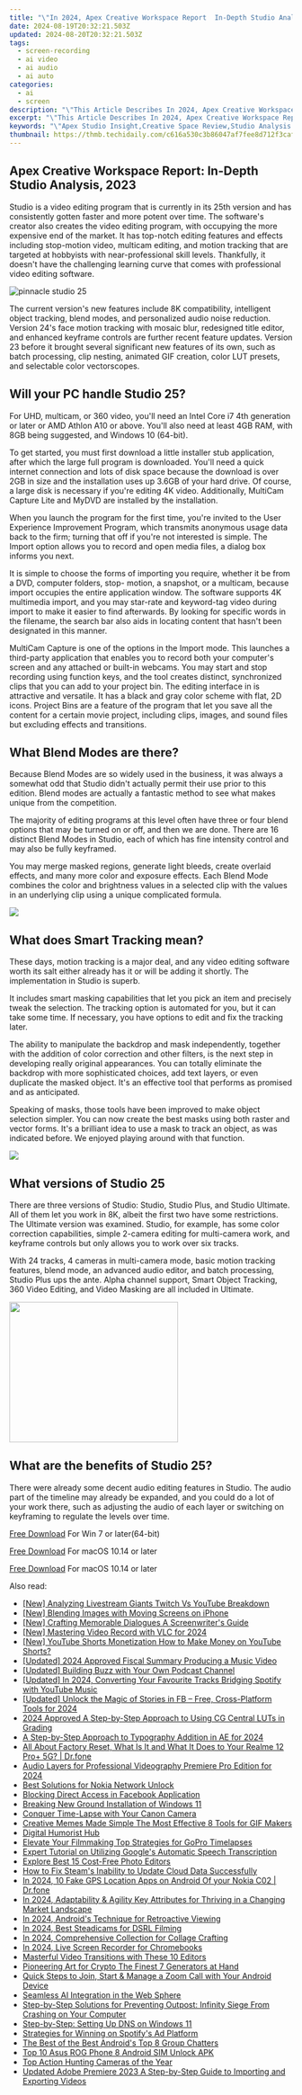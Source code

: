 ```yaml
---
title: "\"In 2024, Apex Creative Workspace Report  In-Depth Studio Analysis, 2023\""
date: 2024-08-19T20:32:21.503Z
updated: 2024-08-20T20:32:21.503Z
tags: 
  - screen-recording
  - ai video
  - ai audio
  - ai auto
categories: 
  - ai
  - screen
description: "\"This Article Describes In 2024, Apex Creative Workspace Report: In-Depth Studio Analysis, 2023\""
excerpt: "\"This Article Describes In 2024, Apex Creative Workspace Report: In-Depth Studio Analysis, 2023\""
keywords: "\"Apex Studio Insight,Creative Space Review,Studio Analysis 2023,In-Depth Workspace Report,Studio Design Study,Apex Creativity Report,Creative Space Trends 2023\""
thumbnail: https://thmb.techidaily.com/c616a530c3b86047af7fee8d712f3caf3cb46a3e47132cccfb907573c9519566.jpg
---
```


## Apex Creative Workspace Report: In-Depth Studio Analysis, 2023

 Studio is a video editing program that is currently in its 25th version and has consistently gotten faster and more potent over time. The software's creator also creates the  video editing program, with  occupying the more expensive end of the market.  It has top-notch editing features and effects including stop-motion video, multicam editing, and motion tracking that are targeted at hobbyists with near-professional skill levels. Thankfully, it doesn't have the challenging learning curve that comes with professional video editing software.

![pinnacle studio 25](https://images.wondershare.com/filmora/article-images/2022/07/pinnacle-studio-25.jpg)

The current version's new features include 8K compatibility, intelligent object tracking, blend modes, and personalized audio noise reduction. Version 24's face motion tracking with mosaic blur, redesigned title editor, and enhanced keyframe controls are further recent feature updates. Version 23 before it brought several significant new features of its own, such as batch processing, clip nesting, animated GIF creation, color LUT presets, and selectable color vectorscopes.

## Will your PC handle  Studio 25?

For UHD, multicam, or 360 video, you'll need an Intel Core i7 4th generation or later or AMD Athlon A10 or above. You'll also need at least 4GB RAM, with 8GB being suggested, and Windows 10 (64-bit).

To get started, you must first download a little installer stub application, after which the large full program is downloaded. You'll need a quick internet connection and lots of disk space because the download is over 2GB in size and the installation uses up 3.6GB of your hard drive. Of course, a large disk is necessary if you're editing 4K video. Additionally, MultiCam Capture Lite and MyDVD are installed by the installation.

When you launch the program for the first time, you're invited to the User Experience Improvement Program, which transmits anonymous usage data back to the firm; turning that off if you're not interested is simple. The Import option allows you to record and open media files, a dialog box informs you next.

It is simple to choose the forms of importing you require, whether it be from a DVD, computer folders, stop- motion, a snapshot, or a multicam, because import occupies the entire application window. The software supports 4K multimedia import, and you may star-rate and keyword-tag video during import to make it easier to find afterwards. By looking for specific words in the filename, the search bar also aids in locating content that hasn't been designated in this manner.

MultiCam Capture is one of the options in the Import mode. This launches a third-party application that enables you to record both your computer's screen and any attached or built-in webcams. You may start and stop recording using function keys, and the tool creates distinct, synchronized clips that you can add to your project bin. The editing interface in  is attractive and versatile. It has a black and gray color scheme with flat, 2D icons. Project Bins are a feature of the program that let you save all the content for a certain movie project, including clips, images, and sound files but excluding effects and transitions.

## What Blend Modes are there?

Because Blend Modes are so widely used in the business, it was always a somewhat odd that  Studio didn't actually permit their use prior to this edition. Blend modes are actually a fantastic method to see what makes  unique from the competition.

The majority of editing programs at this level often have three or four blend options that may be turned on or off, and then we are done. There are 16 distinct Blend Modes in  Studio, each of which has fine intensity control and may also be fully keyframed.

You may merge masked regions, generate light bleeds, create overlaid effects, and many more color and exposure effects. Each Blend Mode combines the color and brightness values in a selected clip with the values in an underlying clip using a unique complicated formula.

<!-- affiliate ads begin -->
<a href="https://shop.copernic.com/order/checkout.php?PRODS=41033095&QTY=1&AFFILIATE=108875&CART=1"><img src="https://secure.2checkout.com/images/merchant/8d30aa96e72440759f74bd2306c1fa3d/Copernic-2023-Affiliate-728x90-Advanced-3YR.png" border="0"></a>
<!-- affiliate ads end -->
## What does Smart Tracking mean?

These days, motion tracking is a major deal, and any video editing software worth its salt either already has it or will be adding it shortly. The implementation in  Studio is superb.

It includes smart masking capabilities that let you pick an item and precisely tweak the selection. The tracking option is automated for you, but it can take some time. If necessary, you have options to edit and fix the tracking later.

The ability to manipulate the backdrop and mask independently, together with the addition of color correction and other filters, is the next step in developing really original appearances. You can totally eliminate the backdrop with more sophisticated choices, add text layers, or even duplicate the masked object. It's an effective tool that performs as promised and as anticipated.

Speaking of masks, those tools have been improved to make object selection simpler. You can now create the best masks using both raster and vector forms. It's a brilliant idea to use a mask to track an object, as was indicated before. We enjoyed playing around with that function.

<!-- affiliate ads begin -->
<a href="https://secure.2checkout.com/order/checkout.php?PRODS=4940317&QTY=1&AFFILIATE=108875&CART=1"><img src="https://secure.avangate.com/images/merchant/333ac5d90817d69113471fbb6e531bee/sps-partnership-728x90eng.png" border="0"></a>
<!-- affiliate ads end -->
## What versions of  Studio 25

There are three versions of  Studio: Studio, Studio Plus, and Studio Ultimate. All of them let you work in 8K, albeit the first two have some restrictions. The Ultimate version was examined. Studio, for example, has some color correction capabilities, simple 2-camera editing for multi-camera work, and keyframe controls but only allows you to work over six tracks.

With 24 tracks, 4 cameras in multi-camera mode, basic motion tracking features, blend mode, an advanced audio editor, and batch processing, Studio Plus ups the ante. Alpha channel support, Smart Object Tracking, 360 Video Editing, and Video Masking are all included in Ultimate.

<!-- affiliate ads begin -->
<a href="https://godlikehost.sjv.io/c/5597632/1920047/21774" target="_top" id="1920047"><img src="//a.impactradius-go.com/display-ad/21774-1920047" border="0" alt="" width="300" height="250"/></a><img height="0" width="0" src="https://imp.pxf.io/i/5597632/1920047/21774" style="position:absolute;visibility:hidden;" border="0" />
<!-- affiliate ads end -->
## What are the benefits of  Studio 25?

There were already some decent audio editing features in  Studio. The audio part of the timeline may already be expanded, and you could do a lot of your work there, such as adjusting the audio of each layer or switching on keyframing to regulate the levels over time.

[Free Download](https://tools.techidaily.com/wondershare/filmora/download/) For Win 7 or later(64-bit)

[Free Download](https://tools.techidaily.com/wondershare/filmora/download/) For macOS 10.14 or later

[Free Download](https://tools.techidaily.com/wondershare/filmora/download/) For macOS 10.14 or later

<ins class="adsbygoogle"
     style="display:block"
     data-ad-format="autorelaxed"
     data-ad-client="ca-pub-7571918770474297"
     data-ad-slot="1223367746"></ins>

<ins class="adsbygoogle"
     style="display:block"
     data-ad-format="autorelaxed"
     data-ad-client="ca-pub-7571918770474297"
     data-ad-slot="1223367746"></ins>



<ins class="adsbygoogle"
     style="display:block"
     data-ad-client="ca-pub-7571918770474297"
     data-ad-slot="8358498916"
     data-ad-format="auto"
     data-full-width-responsive="true"></ins>


<span class="atpl-alsoreadstyle">Also read:</span>
<div><ul>
<li><a href="https://extra-resources.techidaily.com/new-analyzing-livestream-giants-twitch-vs-youtube-breakdown/"><u>[New] Analyzing Livestream Giants  Twitch Vs YouTube Breakdown</u></a></li>
<li><a href="https://extra-resources.techidaily.com/new-blending-images-with-moving-screens-on-iphone/"><u>[New] Blending Images with Moving Screens on iPhone</u></a></li>
<li><a href="https://extra-resources.techidaily.com/new-crafting-memorable-dialogues-a-screenwriters-guide/"><u>[New] Crafting Memorable Dialogues  A Screenwriter's Guide</u></a></li>
<li><a href="https://screen-sharing-recording.techidaily.com/new-mastering-video-record-with-vlc-for-2024/"><u>[New] Mastering Video Record with VLC for 2024</u></a></li>
<li><a href="https://facebook-record-videos.techidaily.com/new-youtube-shorts-monetization-how-to-make-money-on-youtube-shorts/"><u>[New] YouTube Shorts Monetization  How to Make Money on YouTube Shorts?</u></a></li>
<li><a href="https://article-files.techidaily.com/updated-2024-approved-fiscal-summary-producing-a-music-video/"><u>[Updated] 2024 Approved  Fiscal Summary  Producing a Music Video</u></a></li>
<li><a href="https://extra-resources.techidaily.com/updated-building-buzz-with-your-own-podcast-channel/"><u>[Updated] Building Buzz with Your Own Podcast Channel</u></a></li>
<li><a href="https://youtube-docs.techidaily.com/ed-in-2024-converting-your-favourite-tracks-bridging-spotify-with-youtube-music/"><u>[Updated] In 2024, Converting Your Favourite Tracks  Bridging Spotify with YouTube Music</u></a></li>
<li><a href="https://facebook-video-recording.techidaily.com/updated-unlock-the-magic-of-stories-in-fb-free-cross-platform-tools-for-2024/"><u>[Updated] Unlock the Magic of Stories in FB – Free, Cross-Platform Tools for 2024</u></a></li>
<li><a href="https://fox-blue.techidaily.com/2024-approved-a-step-by-step-approach-to-using-cg-central-luts-in-grading/"><u>2024 Approved  A Step-by-Step Approach to Using CG Central LUTs in Grading</u></a></li>
<li><a href="https://extra-resources.techidaily.com/a-step-by-step-approach-to-typography-addition-in-ae-for-2024/"><u>A Step-by-Step Approach to Typography Addition in AE for 2024</u></a></li>
<li><a href="https://phone-solutions.techidaily.com/all-about-factory-reset-what-is-it-and-what-it-does-to-your-realme-12-proplus-5g-drfone-by-drfone-reset-android-reset-android/"><u>All About Factory Reset, What Is It and What It Does to Your Realme 12 Pro+ 5G? | Dr.fone</u></a></li>
<li><a href="https://extra-resources.techidaily.com/audio-layers-for-professional-videography-premiere-pro-edition-for-2024/"><u>Audio Layers for Professional Videography  Premiere Pro Edition for 2024</u></a></li>
<li><a href="https://sim-unlock.techidaily.com/best-solutions-for-nokia-network-unlock-by-drfone-android/"><u>Best Solutions for Nokia Network Unlock</u></a></li>
<li><a href="https://facebook.techidaily.com/blocking-direct-access-in-facebook-application/"><u>Blocking Direct Access in Facebook Application</u></a></li>
<li><a href="https://extra-resources.techidaily.com/breaking-new-ground-installation-of-windows-11/"><u>Breaking New Ground  Installation of Windows 11</u></a></li>
<li><a href="https://extra-resources.techidaily.com/conquer-time-lapse-with-your-canon-camera/"><u>Conquer Time-Lapse with Your Canon Camera</u></a></li>
<li><a href="https://extra-resources.techidaily.com/creative-memes-made-simple-the-most-effective-8-tools-for-gif-makers/"><u>Creative Memes Made Simple  The Most Effective 8 Tools for GIF Makers</u></a></li>
<li><a href="https://extra-tips.techidaily.com/digital-humorist-hub/"><u>Digital Humorist Hub</u></a></li>
<li><a href="https://extra-resources.techidaily.com/elevate-your-filmmaking-top-strategies-for-gopro-timelapses/"><u>Elevate Your Filmmaking  Top Strategies for GoPro Timelapses</u></a></li>
<li><a href="https://extra-resources.techidaily.com/expert-tutorial-on-utilizing-googles-automatic-speech-transcription/"><u>Expert Tutorial on Utilizing Google's Automatic Speech Transcription</u></a></li>
<li><a href="https://extra-resources.techidaily.com/explore-best-15-cost-free-photo-editors/"><u>Explore Best 15 Cost-Free Photo Editors</u></a></li>
<li><a href="https://win-answers.techidaily.com/how-to-fix-steams-inability-to-update-cloud-data-successfully/"><u>How to Fix Steam's Inability to Update Cloud Data Successfully</u></a></li>
<li><a href="https://android-location.techidaily.com/in-2024-10-fake-gps-location-apps-on-android-of-your-nokia-c02-drfone-by-drfone-virtual/"><u>In 2024, 10 Fake GPS Location Apps on Android Of your Nokia C02 | Dr.fone</u></a></li>
<li><a href="https://extra-resources.techidaily.com/in-2024-adaptability-and-agility-key-attributes-for-thriving-in-a-changing-market-landscape/"><u>In 2024, Adaptability & Agility  Key Attributes for Thriving in a Changing Market Landscape</u></a></li>
<li><a href="https://extra-resources.techidaily.com/in-2024-androids-technique-for-retroactive-viewing/"><u>In 2024, Android's Technique for Retroactive Viewing</u></a></li>
<li><a href="https://extra-resources.techidaily.com/in-2024-best-steadicams-for-dsrl-filming/"><u>In 2024, Best Steadicams for DSRL Filming</u></a></li>
<li><a href="https://extra-resources.techidaily.com/in-2024-comprehensive-collection-for-collage-crafting/"><u>In 2024, Comprehensive Collection for Collage Crafting</u></a></li>
<li><a href="https://remote-screen-capture.techidaily.com/in-2024-live-screen-recorder-for-chromebooks/"><u>In 2024, Live Screen Recorder for Chromebooks</u></a></li>
<li><a href="https://extra-resources.techidaily.com/masterful-video-transitions-with-these-10-editors/"><u>Masterful Video Transitions with These 10 Editors</u></a></li>
<li><a href="https://extra-resources.techidaily.com/pioneering-art-for-crypto-the-finest-7-generators-at-hand/"><u>Pioneering Art for Crypto  The Finest 7 Generators at Hand</u></a></li>
<li><a href="https://extra-resources.techidaily.com/quick-steps-to-join-start-and-manage-a-zoom-call-with-your-android-device/"><u>Quick Steps to Join, Start & Manage a Zoom Call with Your Android Device</u></a></li>
<li><a href="https://tech-savvy.techidaily.com/seamless-ai-integration-in-the-web-sphere/"><u>Seamless AI Integration in the Web Sphere</u></a></li>
<li><a href="https://win-answers.techidaily.com/step-by-step-solutions-for-preventing-outpost-infinity-siege-from-crashing-on-your-computer/"><u>Step-by-Step Solutions for Preventing Outpost: Infinity Siege From Crashing on Your Computer</u></a></li>
<li><a href="https://win11.techidaily.com/step-by-step-setting-up-dns-on-windows-11/"><u>Step-by-Step: Setting Up DNS on Windows 11</u></a></li>
<li><a href="https://extra-resources.techidaily.com/strategies-for-winning-on-spotifys-ad-platform/"><u>Strategies for Winning on Spotify's Ad Platform</u></a></li>
<li><a href="https://desktop-recording.techidaily.com/the-best-of-the-best-androids-top-8-group-chatters/"><u>The Best of the Best  Android's Top 8 Group Chatters</u></a></li>
<li><a href="https://sim-unlock.techidaily.com/top-10-asus-rog-phone-8-android-sim-unlock-apk-by-drfone-android/"><u>Top 10 Asus ROG Phone 8 Android SIM Unlock APK</u></a></li>
<li><a href="https://extra-resources.techidaily.com/top-action-hunting-cameras-of-the-year/"><u>Top Action Hunting Cameras of the Year</u></a></li>
<li><a href="https://ai-driven-video-production.techidaily.com/updated-adobe-premiere-2023-a-step-by-step-guide-to-importing-and-exporting-videos/"><u>Updated Adobe Premiere 2023 A Step-by-Step Guide to Importing and Exporting Videos</u></a></li>
</ul></div>
